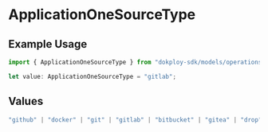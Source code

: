 # ApplicationOneSourceType

## Example Usage

```typescript
import { ApplicationOneSourceType } from "dokploy-sdk/models/operations";

let value: ApplicationOneSourceType = "gitlab";
```

## Values

```typescript
"github" | "docker" | "git" | "gitlab" | "bitbucket" | "gitea" | "drop"
```